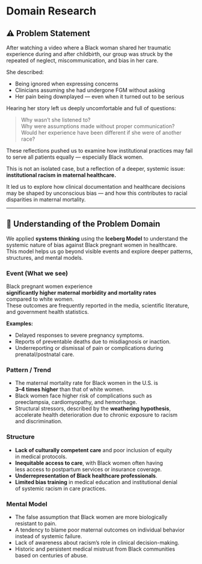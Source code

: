 # Domain Research

## ⚠️ Problem Statement

After watching a video where a Black woman shared her traumatic experience
during and after childbirth, our group was struck by the repeated of
neglect, miscommunication, and bias in her care.

She described:

- Being ignored when expressing concerns  
- Clinicians assuming she had undergone FGM without asking  
- Her pain being downplayed — even when it turned out to be serious

Hearing her story left us deeply uncomfortable and full of questions:

> Why wasn’t she listened to?  
> Why were assumptions made without proper communication?  
> Would her experience have been different if she were of another race?

These reflections pushed us to examine how institutional practices may
fail to serve all patients equally — especially Black women.

This is not an isolated case, but a reflection of a deeper, systemic issue:  
**institutional racism in maternal healthcare.**

It led us to explore how clinical documentation and healthcare decisions
may be shaped by unconscious bias — and how this contributes to racial
disparities in maternal mortality.

---

## 🧠 Understanding of the Problem Domain

We applied **systems thinking** using the **Iceberg Model** to understand the  
systemic nature of bias against Black pregnant women in healthcare.  
This model helps us go beyond visible events and explore deeper patterns,  
structures, and mental models.

### Event (What we see)

Black pregnant women experience  
**significantly higher maternal morbidity and mortality rates**  
compared to white women.  
These outcomes are frequently reported in the media, scientific literature,  
and government health statistics.

**Examples:**

- Delayed responses to severe pregnancy symptoms.  
- Reports of preventable deaths due to misdiagnosis or inaction.  
- Underreporting or dismissal of pain or complications during  
  prenatal/postnatal care.

### Pattern / Trend

- The maternal mortality rate for Black women in the U.S. is  
  **3–4 times higher** than that of white women.  
- Black women face higher risk of complications such as  
  preeclampsia, cardiomyopathy, and hemorrhage.  
- Structural stressors, described by the **weathering hypothesis**,  
  accelerate health deterioration due to chronic exposure to racism  
  and discrimination.

### Structure

- **Lack of culturally competent care** and poor inclusion of equity  
  in medical protocols.  
- **Inequitable access to care**, with Black women often having  
  less access to postpartum services or insurance coverage.  
- **Underrepresentation of Black healthcare professionals**.  
- **Limited bias training** in medical education and institutional denial  
  of systemic racism in care practices.

### Mental Model

- The false assumption that Black women are more biologically  
  resistant to pain.  
- A tendency to blame poor maternal outcomes on individual behavior  
  instead of systemic failure.  
- Lack of awareness about racism’s role in clinical decision-making.  
- Historic and persistent medical mistrust from Black communities  
  based on centuries of abuse.

